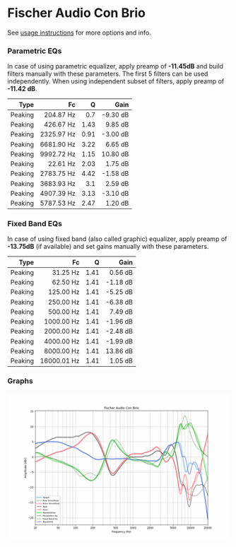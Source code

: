 # Fischer Audio Con Brio
See [usage instructions](https://github.com/jaakkopasanen/AutoEq#usage) for more options and info.

### Parametric EQs
In case of using parametric equalizer, apply preamp of **-11.45dB** and build filters manually
with these parameters. The first 5 filters can be used independently.
When using independent subset of filters, apply preamp of **-11.42 dB**.

| Type    | Fc         |    Q | Gain     |
|--------:|-----------:|-----:|---------:|
| Peaking | 204.87 Hz  | 0.7  | -9.30 dB |
| Peaking | 426.67 Hz  | 1.43 | 9.85 dB  |
| Peaking | 2325.97 Hz | 0.91 | -3.00 dB |
| Peaking | 6681.90 Hz | 3.22 | 6.65 dB  |
| Peaking | 9992.72 Hz | 1.15 | 10.80 dB |
| Peaking | 22.61 Hz   | 2.03 | 1.75 dB  |
| Peaking | 2783.75 Hz | 4.42 | -1.58 dB |
| Peaking | 3683.93 Hz | 3.1  | 2.59 dB  |
| Peaking | 4907.39 Hz | 3.13 | -3.10 dB |
| Peaking | 5787.53 Hz | 2.47 | 1.20 dB  |

### Fixed Band EQs
In case of using fixed band (also called graphic) equalizer, apply preamp of **-13.75dB**
(if available) and set gains manually with these parameters.

| Type    | Fc          |    Q | Gain     |
|--------:|------------:|-----:|---------:|
| Peaking | 31.25 Hz    | 1.41 | 0.56 dB  |
| Peaking | 62.50 Hz    | 1.41 | -1.18 dB |
| Peaking | 125.00 Hz   | 1.41 | -5.25 dB |
| Peaking | 250.00 Hz   | 1.41 | -6.38 dB |
| Peaking | 500.00 Hz   | 1.41 | 7.49 dB  |
| Peaking | 1000.00 Hz  | 1.41 | -1.96 dB |
| Peaking | 2000.00 Hz  | 1.41 | -2.48 dB |
| Peaking | 4000.00 Hz  | 1.41 | -1.99 dB |
| Peaking | 8000.00 Hz  | 1.41 | 13.86 dB |
| Peaking | 16000.01 Hz | 1.41 | 1.05 dB  |

### Graphs
![](./Fischer%20Audio%20Con%20Brio.png)